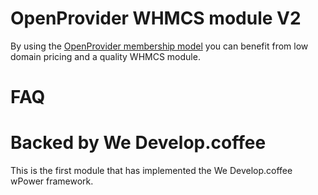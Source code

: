 # OpenProvider WHMCS module V2

By using the [OpenProvider membership model](https://www.openprovider.com/membership/membership-model/) you can benefit from low domain pricing and a quality WHMCS module.

# FAQ

# Backed by We Develop.coffee
This is the first module that has implemented the We Develop.coffee wPower framework.